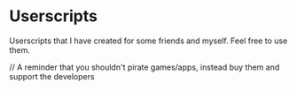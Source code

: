 # Userscripts

Userscripts that I have created for some friends and myself. Feel free to use them.

// A reminder that you shouldn't pirate games/apps, instead buy them and support the developers
